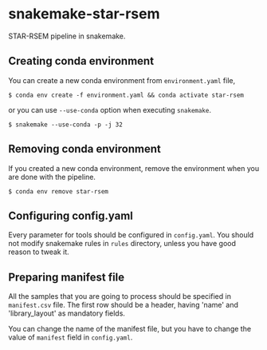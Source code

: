 # snakemake-star-rsem

STAR-RSEM pipeline in snakemake.

## Creating conda environment
You can create a new conda environment from `environment.yaml` file, 
```shell
$ conda env create -f environment.yaml && conda activate star-rsem
```

or you can use `--use-conda` option when executing `snakemake`.
```shell
$ snakemake --use-conda -p -j 32
```

## Removing conda environment
If you created a new conda environment, remove the environment when you are done with the pipeline.
```shell
$ conda env remove star-rsem
```

## Configuring config.yaml
Every parameter for tools should be configured in `config.yaml`. You should not modify snakemake rules in `rules` directory, unless you have good reason to tweak it.

## Preparing manifest file
All the samples that you are going to process should be specified in `manifest.csv` file. The first row should be a header, having 'name' and 'library\_layout' as mandatory fields.

You can change the name of the manifest file, but you have to change the value of `manifest` field in `config.yaml`.


